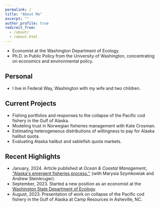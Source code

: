 ```yaml
---
permalink: /
title: "About Me"
excerpt: ""
author_profile: true
redirect_from: 
  - /about/
  - /about.html
---
```


* Economist at the Washington Department of Ecology.
* Ph.D. in Public Policy from the University of Washington, concentrating on economics and environmental policy. 

## Personal 
* I live in Federal Way, Washington with my wife and two children. 

## Current Projects
* Fishing portfolios and responses to the collapse of the Pacific cod fishery in the Gulf of Alaska.
* Modeling trust in Norwegian fisheries management with Kate Crosman.
* Estimating heterogeneous distributions of willingness to pay for Alaska halibut quota.
* Evaluating Alaska halibut and sablefish quota markets.

## Recent Highlights
* January, 2024. Article published at *Ocean \& Coastal Management*, ["Alaska's emergent fisheries process.''](https://doi.org/10.1016/j.ocecoaman.2023.107004) (with Marysia Szymkowiak and Andrew Steinkruger).
* September, 2023. Started a new position as an economist at the [Washington State Department of Ecology](https://ecology.wa.gov/).
* August, 2023. Presentation of work on collapse of the Pacific cod fishery in the Gulf of Alaska at Camp Resources in Asheville, NC.
